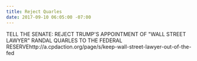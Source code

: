 ```yaml
---
title: Reject Quarles
date: 2017-09-10 06:05:00 -07:00
---
```


TELL THE SENATE: REJECT TRUMP'S APPOINTMENT OF "WALL STREET LAWYER" RANDAL QUARLES TO THE FEDERAL RESERVEhttp://a.cpdaction.org/page/s/keep-wall-street-lawyer-out-of-the-fed